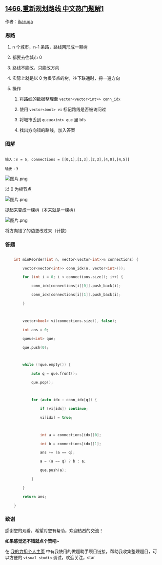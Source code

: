 ## [1466.重新规划路线 中文热门题解1](https://leetcode.cn/problems/reorder-routes-to-make-all-paths-lead-to-the-city-zero/solutions/100000/reorder-routes-by-ikaruga)

作者：[ikaruga](https://leetcode.cn/u/ikaruga)
### 思路
1. n 个城市，n-1 条路，路线网形成一颗树
2. 都要去往城市 0
3. 路线不能改，只能改方向
4. 实际上就是以 0 为根节点的树，往下联通时，捋一遍方向
5. 操作
    1. 将路线的数据整理至 `vector<vector<int>> conn_idx`
    2. 使用 `vector<bool> vi` 标记路线是否被访问过
    3. 将城市丢到 `queue<int> que` 里 bfs
    4. 找出方向错的路线，加入答案

### 图解
```
输入：n = 6, connections = [[0,1],[1,3],[2,3],[4,0],[4,5]]
输出：3
```

![图片.png](https://pic.leetcode-cn.com/12b971d1c99805a3dc48f87a910bfdf06a3841ec93678e05b4e3796415a243c2-%E5%9B%BE%E7%89%87.png)
以 0 为根节点

![图片.png](https://pic.leetcode-cn.com/381c504ccbf7fabd9b9e54898a634c4f229493b89b8a294b285a4c9d3ffbdad9-%E5%9B%BE%E7%89%87.png)
提起来变成一棵树（本来就是一棵树）

![图片.png](https://pic.leetcode-cn.com/55d027fa6951070d56e75bfc9ace188cb07854b63e4ff8e23ee2609396079eaf-%E5%9B%BE%E7%89%87.png)
将方向错了的边更改过来（计数）

### 答题
```C++ []
    int minReorder(int n, vector<vector<int>>& connections) {
        vector<vector<int>> conn_idx(n, vector<int>());
        for (int i = 0; i < connections.size(); i++) {
            conn_idx[connections[i][0]].push_back(i);
            conn_idx[connections[i][1]].push_back(i);
        }

        vector<bool> vi(connections.size(), false);
        int ans = 0;
        queue<int> que;
        que.push(0);

        while (!que.empty()) {
            auto q = que.front();
            que.pop();

            for (auto idx : conn_idx[q]) {
                if (vi[idx]) continue;
                vi[idx] = true;

                int a = connections[idx][0];
                int b = connections[idx][1];
                ans += (a == q);
                a = (a == q) ? b : a;
                que.push(a);
            }
        }
        return ans;
    }
```


### 致谢
感谢您的观看，希望对您有帮助，欢迎热烈的交流！  

**如果感觉还不错就点个赞吧~**

在 [我的力扣个人主页](https://leetcode-cn.com/u/ikaruga/) 中有我使用的做题助手项目链接，帮助我收集整理题目，可以方便的 `visual studio` 调试，欢迎关注，star

